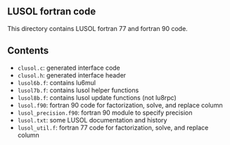 ## LUSOL fortran code

This directory contains LUSOL fortran 77 and fortran 90 code.

## Contents

* `clusol.c`: generated interface code
* `clusol.h`: generated interface header
* `lusol6b.f`: contains lu6mul
* `lusol7b.f`: contains lusol helper functions
* `lusol8b.f`: contains lusol update functions (not lu8rpc)
* `lusol.f90`: fortran 90 code for factorization, solve, and replace column
* `lusol_precision.f90`: fortran 90 module to specify precision
* `lusol.txt`: some LUSOL documentation and history
* `lusol_util.f`: fortran 77 code for factorization, solve, and replace column

